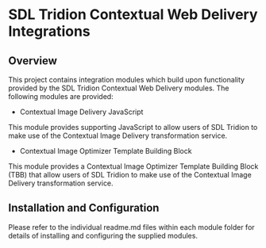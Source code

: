 SDL Tridion Contextual Web Delivery Integrations
================================================


## Overview

This project contains integration modules which build upon functionality provided by the SDL Tridion Contextual Web
Delivery modules. The following modules are provided:

*   Contextual Image Delivery JavaScript

This module provides supporting JavaScript to allow users of SDL Tridion to make use of the Contextual Image Delivery
transformation service.

*   Contextual Image Optimizer Template Building Block

This module provides a Contextual Image Optimizer Template Building Block (TBB) that allow users of SDL Tridion to make
use of the Contextual Image Delivery transformation service.


## Installation and Configuration

Please refer to the individual readme.md files within each module folder for details of installing and configuring the
supplied modules.

